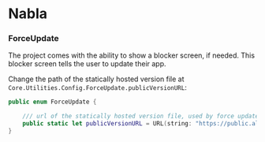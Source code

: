 # Nabla

### ForceUpdate

The project comes with the ability to show a blocker screen, if needed. This blocker screen tells the user to update their app.

Change the path of the statically hosted version file at `Core.Utilities.Config.ForceUpdate.publicVersionURL`:

```swift
public enum ForceUpdate {

    /// url of the statically hosted version file, used by force update feature
    public static let publicVersionURL = URL(string: "https://public.allaboutapps.at/config/test/version.json")!
}
```
